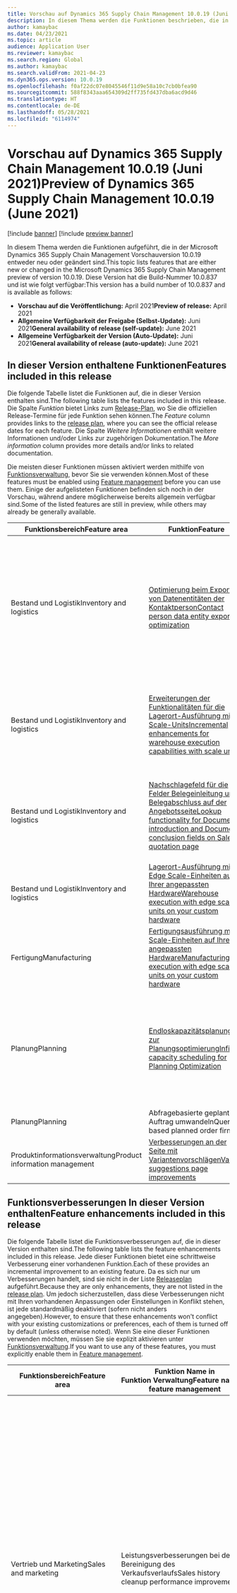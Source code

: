 ```yaml
---
title: Vorschau auf Dynamics 365 Supply Chain Management 10.0.19 (Juni 2021)
description: In diesem Thema werden die Funktionen beschrieben, die in Dynamics 365 Supply Chain Management 10.0.19 neu oder geändert wurden.
author: kamaybac
ms.date: 04/23/2021
ms.topic: article
audience: Application User
ms.reviewer: kamaybac
ms.search.region: Global
ms.author: kamaybac
ms.search.validFrom: 2021-04-23
ms.dyn365.ops.version: 10.0.19
ms.openlocfilehash: f0af22dc07e8045546f11d9e58a10c7cb0bfea90
ms.sourcegitcommit: 588f8343aaa654309d2ff735fd437dba6acd9d46
ms.translationtype: HT
ms.contentlocale: de-DE
ms.lasthandoff: 05/28/2021
ms.locfileid: "6114974"
---
```

# <a name="preview-of-dynamics-365-supply-chain-management-10019-june-2021"></a><span data-ttu-id="b85b6-103">Vorschau auf Dynamics 365 Supply Chain Management 10.0.19 (Juni 2021)</span><span class="sxs-lookup"><span data-stu-id="b85b6-103">Preview of Dynamics 365 Supply Chain Management 10.0.19 (June 2021)</span></span>

[!include [banner](../includes/banner.md)]
[!include [preview banner](../includes/preview-banner.md)]

<span data-ttu-id="b85b6-104">In diesem Thema werden die Funktionen aufgeführt, die in der Microsoft Dynamics 365 Supply Chain Management Vorschauversion 10.0.19 entweder neu oder geändert sind.</span><span class="sxs-lookup"><span data-stu-id="b85b6-104">This topic lists features that are either new or changed in the Microsoft Dynamics 365 Supply Chain Management preview of version 10.0.19.</span></span> <span data-ttu-id="b85b6-105">Diese Version hat die Build-Nummer 10.0.837 und ist wie folgt verfügbar:</span><span class="sxs-lookup"><span data-stu-id="b85b6-105">This version has a build number of 10.0.837 and is available as follows:</span></span>

- <span data-ttu-id="b85b6-106">**Vorschau auf die Veröffentlichung:** April 2021</span><span class="sxs-lookup"><span data-stu-id="b85b6-106">**Preview of release:** April 2021</span></span>
- <span data-ttu-id="b85b6-107">**Allgemeine Verfügbarkeit der Freigabe (Selbst-Update):** Juni 2021</span><span class="sxs-lookup"><span data-stu-id="b85b6-107">**General availability of release (self-update):** June 2021</span></span>
- <span data-ttu-id="b85b6-108">**Allgemeine Verfügbarkeit der Version (Auto-Update):** Juni 2021</span><span class="sxs-lookup"><span data-stu-id="b85b6-108">**General availability of release (auto-update):** June 2021</span></span>

## <a name="features-included-in-this-release"></a><span data-ttu-id="b85b6-109">In dieser Version enthaltene Funktionen</span><span class="sxs-lookup"><span data-stu-id="b85b6-109">Features included in this release</span></span>

<span data-ttu-id="b85b6-110">Die folgende Tabelle listet die Funktionen auf, die in dieser Version enthalten sind.</span><span class="sxs-lookup"><span data-stu-id="b85b6-110">The following table lists the features included in this release.</span></span> <span data-ttu-id="b85b6-111">Die Spalte *Funktion* bietet Links zum [Release-Plan](/dynamics365-release-plan/2021wave1/finance-operations/dynamics365-supply-chain-management/planned-features), wo Sie die offiziellen Release-Termine für jede Funktion sehen können.</span><span class="sxs-lookup"><span data-stu-id="b85b6-111">The *Feature* column provides links to the [release plan](/dynamics365-release-plan/2021wave1/finance-operations/dynamics365-supply-chain-management/planned-features), where you can see the official release dates for each feature.</span></span> <span data-ttu-id="b85b6-112">Die Spalte *Weitere Informationen* enthält weitere Informationen und/oder Links zur zugehörigen Dokumentation.</span><span class="sxs-lookup"><span data-stu-id="b85b6-112">The *More information* column provides more details and/or links to related documentation.</span></span>

<span data-ttu-id="b85b6-113">Die meisten dieser Funktionen müssen aktiviert werden mithilfe von [Funktionsverwaltung](../../fin-ops-core/fin-ops/get-started/feature-management/feature-management-overview.md), bevor Sie sie verwenden können.</span><span class="sxs-lookup"><span data-stu-id="b85b6-113">Most of these features must be enabled using [Feature management](../../fin-ops-core/fin-ops/get-started/feature-management/feature-management-overview.md) before you can use them.</span></span> <span data-ttu-id="b85b6-114">Einige der aufgelisteten Funktionen befinden sich noch in der Vorschau, während andere möglicherweise bereits allgemein verfügbar sind.</span><span class="sxs-lookup"><span data-stu-id="b85b6-114">Some of the listed features are still in preview, while others may already be generally available.</span></span>

| <span data-ttu-id="b85b6-115">Funktionsbereich</span><span class="sxs-lookup"><span data-stu-id="b85b6-115">Feature area</span></span> | <span data-ttu-id="b85b6-116">Funktion</span><span class="sxs-lookup"><span data-stu-id="b85b6-116">Feature</span></span> | <span data-ttu-id="b85b6-117">Weitere Informationen</span><span class="sxs-lookup"><span data-stu-id="b85b6-117">More information</span></span> |
|---|---|---|
| <span data-ttu-id="b85b6-118">Bestand und Logistik</span><span class="sxs-lookup"><span data-stu-id="b85b6-118">Inventory and logistics</span></span> | [<span data-ttu-id="b85b6-119">Optimierung beim Export von Datenentitäten der Kontaktperson</span><span class="sxs-lookup"><span data-stu-id="b85b6-119">Contact person data entity export optimization</span></span>](/dynamics365-release-plan/2021wave1/finance-operations/dynamics365-supply-chain-management/contact-person-data-entity-export-optimization)  | <span data-ttu-id="b85b6-120">Wenn diese Funktion aktiviert ist, werden zugehörige Aufträge (oder Positionen) nicht aufgrund von Änderungen an referenzierten Daten im nächsten inkrementellen Export berücksichtigt.</span><span class="sxs-lookup"><span data-stu-id="b85b6-120">When this feature is enabled, changes to referenced data will not cause related contacts to be included in the next incremental export.</span></span> <span data-ttu-id="b85b6-121">Wenn diese Funktion deaktiviert ist, werden zugehörige Aufträge (oder Positionen) nicht aufgrund von Änderungen an referenzierten Daten im nächsten inkrementellen Export berücksichtigt.</span><span class="sxs-lookup"><span data-stu-id="b85b6-121">When this feature is disabled, changes to referenced data will cause related contacts to be included in the next incremental export.</span></span> |
| <span data-ttu-id="b85b6-122">Bestand und Logistik</span><span class="sxs-lookup"><span data-stu-id="b85b6-122">Inventory and logistics</span></span> | [<span data-ttu-id="b85b6-123">Erweiterungen der Funktionalitäten für die Lagerort-Ausführung mit Scale-Units</span><span class="sxs-lookup"><span data-stu-id="b85b6-123">Incremental enhancements for warehouse execution capabilities with scale units</span></span>](/dynamics365-release-plan/2021wave1/finance-operations/dynamics365-supply-chain-management/incremental-enhancements-warehouse-execution-capabilities-scale-units) |[<span data-ttu-id="b85b6-124">Nachrichtenverarbeitungsmeldungen</span><span class="sxs-lookup"><span data-stu-id="b85b6-124">Message processor messages</span></span>](../cloud-edge/cloud-edge-message-processor-messages.md)<br><br>[<span data-ttu-id="b85b6-125">Lagerregulierung des Lagerorts</span><span class="sxs-lookup"><span data-stu-id="b85b6-125">Warehouse inventory adjustment</span></span>](../cloud-edge/cloud-edge-warehouse-inventory-adjustment.md)<br><br>[<span data-ttu-id="b85b6-126">Workloads in der Lagerortverwaltung für Cloud- und Edge-Skalierungseinheiten</span><span class="sxs-lookup"><span data-stu-id="b85b6-126">Warehouse management workloads for cloud and edge scale units</span></span>](../cloud-edge/cloud-edge-workload-warehousing.md) |
| <span data-ttu-id="b85b6-127">Bestand und Logistik</span><span class="sxs-lookup"><span data-stu-id="b85b6-127">Inventory and logistics</span></span> | [<span data-ttu-id="b85b6-128">Nachschlagefeld für die Felder Belegeinleitung und Belegabschluss auf der Angebotsseite</span><span class="sxs-lookup"><span data-stu-id="b85b6-128">Lookup functionality for Document introduction and Document conclusion fields on Sales quotation page</span></span>](/dynamics365-release-plan/2021wave1/finance-operations/dynamics365-supply-chain-management/lookup-functionality-document-introduction-document-conclusion-fields-sales-quotation-page) | <span data-ttu-id="b85b6-129">Diese Funktion fügt das Nachschlagefeld für die Felder **Belegeinleitung** und **Belegabschluss** auf der Seite **Verkaufsangebot** hinzu.</span><span class="sxs-lookup"><span data-stu-id="b85b6-129">This feature adds lookup functionality for the **Document introduction** and **Document conclusion** fields on the **Sales quotation** page.</span></span><br><br><span data-ttu-id="b85b6-130">Diese Funktion ist standardmäßig aktiviert.</span><span class="sxs-lookup"><span data-stu-id="b85b6-130">This feature is enabled by default.</span></span> |
| <span data-ttu-id="b85b6-131">Bestand und Logistik</span><span class="sxs-lookup"><span data-stu-id="b85b6-131">Inventory and logistics</span></span> | [<span data-ttu-id="b85b6-132">Lagerort-Ausführung mit Edge Scale-Einheiten auf Ihrer angepassten Hardware</span><span class="sxs-lookup"><span data-stu-id="b85b6-132">Warehouse execution with edge scale units on your custom hardware</span></span>](/dynamics365-release-plan/2021wave1/finance-operations/dynamics365-supply-chain-management/warehouse-execution-edge-scale-units-custom-hardware) | [<span data-ttu-id="b85b6-133">Skalierte Einheiten auf angepasster Hardware mit LBD bereitstellen</span><span class="sxs-lookup"><span data-stu-id="b85b6-133">Deploy edge scale units on custom hardware using LBD</span></span>](../cloud-edge/cloud-edge-edge-scale-units-lbd.md) |
| <span data-ttu-id="b85b6-134">Fertigung</span><span class="sxs-lookup"><span data-stu-id="b85b6-134">Manufacturing</span></span> | [<span data-ttu-id="b85b6-135">Fertigungsausführung mit Scale-Einheiten auf Ihrer angepassten Hardware</span><span class="sxs-lookup"><span data-stu-id="b85b6-135">Manufacturing execution with edge scale units on your custom hardware</span></span>](/dynamics365-release-plan/2021wave1/finance-operations/dynamics365-supply-chain-management/manufacturing-execution-edge-scale-units-custom-hardware) | [<span data-ttu-id="b85b6-136">Edge-Skalierungseinheiten mithilfe von LBD auf benutzerdefinierter Hardware bereitstellen</span><span class="sxs-lookup"><span data-stu-id="b85b6-136">Deploy edge scale units on custom hardware using LBD</span></span>](../cloud-edge/cloud-edge-edge-scale-units-lbd.md) |
| <span data-ttu-id="b85b6-137">Planung</span><span class="sxs-lookup"><span data-stu-id="b85b6-137">Planning</span></span> | [<span data-ttu-id="b85b6-138">Endloskapazitätsplanung zur Planungsoptimierung</span><span class="sxs-lookup"><span data-stu-id="b85b6-138">Infinite capacity scheduling for Planning Optimization</span></span>](/dynamics365-release-plan/2021wave1/finance-operations/dynamics365-supply-chain-management/schedule-infinite-capacity-support-planning-optimization) | <span data-ttu-id="b85b6-139">Diese Funktion ermöglicht die Kapazitätsplanung mit unendlicher Kapazität für die Planungsoptimierung.</span><span class="sxs-lookup"><span data-stu-id="b85b6-139">This feature enables capacity scheduling with infinite capacity for Planning Optimization.</span></span> <span data-ttu-id="b85b6-140">Ohne diese Funktion erhalten geplante Fertigungsaufträge ihre Vorlaufzeit aus der Vorlaufzeit des freigegebenen Produktbestands, unabhängig vom Zeitplan.</span><span class="sxs-lookup"><span data-stu-id="b85b6-140">Without this feature, planned production orders get their lead time from the released products inventory lead time, regardless of the scheduling time fence.</span></span> |
| <span data-ttu-id="b85b6-141">Planung</span><span class="sxs-lookup"><span data-stu-id="b85b6-141">Planning</span></span> | <span data-ttu-id="b85b6-142">Abfragebasierte geplanter Auftrag umwandeln</span><span class="sxs-lookup"><span data-stu-id="b85b6-142">Query-based planned order firming</span></span> | [<span data-ttu-id="b85b6-143">Fest geplante Aufträge</span><span class="sxs-lookup"><span data-stu-id="b85b6-143">Firm planned orders</span></span>](../master-planning/planning-optimization/planned-order-firming.md) |
| <span data-ttu-id="b85b6-144">Produktinformationsverwaltung</span><span class="sxs-lookup"><span data-stu-id="b85b6-144">Product information management</span></span> | [<span data-ttu-id="b85b6-145">Verbesserungen an der Seite mit Variantenvorschlägen</span><span class="sxs-lookup"><span data-stu-id="b85b6-145">Variant suggestions page improvements</span></span>](/dynamics365-release-plan/2021wave1/finance-operations/dynamics365-supply-chain-management/variant-suggestions-page-improvements) | [<span data-ttu-id="b85b6-146">Vordefinierte Produktvarianten erstellen</span><span class="sxs-lookup"><span data-stu-id="b85b6-146">Create predefined product variants</span></span>](../pim/tasks/create-predefined-product-variants.md) |

## <a name="feature-enhancements-included-in-this-release"></a><span data-ttu-id="b85b6-147">Funktionsverbesserungen In dieser Version enthalten</span><span class="sxs-lookup"><span data-stu-id="b85b6-147">Feature enhancements included in this release</span></span>

<span data-ttu-id="b85b6-148">Die folgende Tabelle listet die Funktionsverbesserungen auf, die in dieser Version enthalten sind.</span><span class="sxs-lookup"><span data-stu-id="b85b6-148">The following table lists the feature enhancements included in this release.</span></span> <span data-ttu-id="b85b6-149">Jede dieser Funktionen bietet eine schrittweise Verbesserung einer vorhandenen Funktion.</span><span class="sxs-lookup"><span data-stu-id="b85b6-149">Each of these provides an incremental improvement to an existing feature.</span></span> <span data-ttu-id="b85b6-150">Da es sich nur um Verbesserungen handelt, sind sie nicht in der Liste [Releaseplan](/dynamics365-release-plan/2021wave1/finance-operations/dynamics365-supply-chain-management/planned-features) aufgeführt.</span><span class="sxs-lookup"><span data-stu-id="b85b6-150">Because they are only enhancements, they are not listed in the [release plan](/dynamics365-release-plan/2021wave1/finance-operations/dynamics365-supply-chain-management/planned-features).</span></span> <span data-ttu-id="b85b6-151">Um jedoch sicherzustellen, dass diese Verbesserungen nicht mit Ihren vorhandenen Anpassungen oder Einstellungen in Konflikt stehen, ist jede standardmäßig deaktiviert (sofern nicht anders angegeben).</span><span class="sxs-lookup"><span data-stu-id="b85b6-151">However, to ensure that these enhancements won't conflict with your existing customizations or preferences, each of them is turned off by default (unless otherwise noted).</span></span> <span data-ttu-id="b85b6-152">Wenn Sie eine dieser Funktionen verwenden möchten, müssen Sie sie explizit aktivieren unter [Funktionsverwaltung](../../fin-ops-core/fin-ops/get-started/feature-management/feature-management-overview.md).</span><span class="sxs-lookup"><span data-stu-id="b85b6-152">If you want to use any of these features, you must explicitly enable them in [Feature management](../../fin-ops-core/fin-ops/get-started/feature-management/feature-management-overview.md).</span></span>

| <span data-ttu-id="b85b6-153">Funktionsbereich</span><span class="sxs-lookup"><span data-stu-id="b85b6-153">Feature area</span></span> | <span data-ttu-id="b85b6-154">Funktion&nbsp;Name&nbsp;in Funktion&nbsp;Verwaltung</span><span class="sxs-lookup"><span data-stu-id="b85b6-154">Feature&nbsp;name&nbsp;in feature&nbsp;management</span></span> | <span data-ttu-id="b85b6-155">Weitere Informationen</span><span class="sxs-lookup"><span data-stu-id="b85b6-155">More information</span></span> |
|---|---|---|
| <span data-ttu-id="b85b6-156">Vertrieb und Marketing</span><span class="sxs-lookup"><span data-stu-id="b85b6-156">Sales and marketing</span></span> | <span data-ttu-id="b85b6-157">Leistungsverbesserungen bei der Bereinigung des Verkaufsverlaufs</span><span class="sxs-lookup"><span data-stu-id="b85b6-157">Sales history cleanup performance improvements</span></span> | <span data-ttu-id="b85b6-158">Die Bereinigung des Verkaufsverlaufs kann lange dauern, wenn sie in Umgebungen mit einem hohen Volumen an Verkaufsaktualisierungen nur selten ausgeführt wird.</span><span class="sxs-lookup"><span data-stu-id="b85b6-158">Sales history cleanup can take a long time if run infrequently on environments with a high volume of sales updates.</span></span> <span data-ttu-id="b85b6-159">Um die Dauer zu verringern und die Zuverlässigkeit zu verbessern, teilt diese Funktion die Bereinigung in Stapel auf, die für eine begrenzte Dauer ausgeführt werden.</span><span class="sxs-lookup"><span data-stu-id="b85b6-159">To reduce duration and improve reliability, this feature splits clean-up into batches that run for a limited duration.</span></span> <span data-ttu-id="b85b6-160">Wenn möglich werden Datenbankfunktionen genutzt, um das Sperren zu minimieren und das Verbinden von Transaktionstabellen während der Bereinigung zu vermeiden.</span><span class="sxs-lookup"><span data-stu-id="b85b6-160">Where possible, database capabilities will be leveraged to minimize locking and avoid joining transactional tables during cleanup.</span></span> |
| <span data-ttu-id="b85b6-161">Vertrieb und Marketing</span><span class="sxs-lookup"><span data-stu-id="b85b6-161">Sales and marketing</span></span> | <span data-ttu-id="b85b6-162">Angefordertes Wareneingangsdatum mit bestätigtem Datum bei Intercompany-Aufträgen aktualisieren</span><span class="sxs-lookup"><span data-stu-id="b85b6-162">Update Requested receipt date with Confirmed date for intercompany orders</span></span> | <span data-ttu-id="b85b6-163">Mit dieser Funktion können Sie steuern, was mit den Feldwerten für Verkaufs- und Kaufdatum geschieht, wenn Sie die konzerninterne Direktlieferung verwenden.</span><span class="sxs-lookup"><span data-stu-id="b85b6-163">This feature lets you control what will happen to sales and purchase date field values when using intercompany direct delivery.</span></span> <span data-ttu-id="b85b6-164">Sie können wählen, ob das System die angeforderten Daten aktualisiert oder die Aktualisierung überspringt.</span><span class="sxs-lookup"><span data-stu-id="b85b6-164">You can choose whether the system will update requested dates or skip updating them.</span></span> <span data-ttu-id="b85b6-165">Wenn Sie die Aktualisierung überspringen, entsprechen die angeforderten Daten den Anforderungen des Kunden.</span><span class="sxs-lookup"><span data-stu-id="b85b6-165">If you skip the update, the requested dates will represent what the customer has requested.</span></span> <span data-ttu-id="b85b6-166">Wenn Sie die Aktualisierung aktivieren, stellen die angeforderten Daten (bei Verwendung der Lieferterminsteuerung) zunächst nur das dar, was der Kunde angefordert hat.</span><span class="sxs-lookup"><span data-stu-id="b85b6-166">If you enable updating, the requested dates (when using delivery date control) only initially represent what the customer requested.</span></span> <span data-ttu-id="b85b6-167">Kontrolle des Liefertermins, falls abweichend von *Keiner* wird außer Kraft setzen, was ursprünglich angefordert wurde.</span><span class="sxs-lookup"><span data-stu-id="b85b6-167">Delivery date control, when different from *None*, will overrule what has initially been requested.</span></span> <span data-ttu-id="b85b6-168">Sie können diese Option mit der neuen Option **Aktualisieren Sie das angeforderte Empfangsdatum mit dem bestätigten Datum** in den Einstellungen des konzerninternen Anbieters oder Kunden einstellen.</span><span class="sxs-lookup"><span data-stu-id="b85b6-168">You can set this option using the new **Update Requested receipt date with Confirmed date** setting on the intercompany vendor or customer settings.</span></span><br><br><span data-ttu-id="b85b6-169">Wenn die Funktion deaktiviert ist, überschreibt das System das angeforderte Empfangsdatum für ursprüngliche Kundenaufträge basierend auf der Regel zur Kontrolle des Lieferdatums. Das angeforderte Versanddatum bleibt jedoch unverändert.</span><span class="sxs-lookup"><span data-stu-id="b85b6-169">If the feature is disabled, the system will overwrite the requested receipt date on original sales orders based on the delivery date control rule, but the requested shipping date will remain as is.</span></span> |
| <span data-ttu-id="b85b6-170">Lagerortverwaltung</span><span class="sxs-lookup"><span data-stu-id="b85b6-170">Warehouse management</span></span> | <span data-ttu-id="b85b6-171">Mengen bei Freigabe an Lager auf nächste Verkaufseinheit abrunden</span><span class="sxs-lookup"><span data-stu-id="b85b6-171">Round quantities down to nearest sales unit on release to warehouse</span></span> | <span data-ttu-id="b85b6-172">Diese Funktion fügt eine Option hinzu, mit der die Bestellmengen bei der Freigabe an das Lager eingeschränkt werden können.</span><span class="sxs-lookup"><span data-stu-id="b85b6-172">This feature adds an option that can restrict order quantities on release to warehouse.</span></span> <span data-ttu-id="b85b6-173">Wenn diese Option aktiviert ist, werden Bestellmengen auf die nächste ganze Verkaufseinheit abgerundet, und Bestellungen, die Mengen für weniger als eine Verkaufseinheit enthalten, werden zur Freigabe abgelehnt.</span><span class="sxs-lookup"><span data-stu-id="b85b6-173">When enabled, order quantities will be rounded down to the nearest whole sales unit, and orders that include quantities for less than one sales unit will be rejected for release.</span></span> |
| <span data-ttu-id="b85b6-174">Lagerortverwaltung</span><span class="sxs-lookup"><span data-stu-id="b85b6-174">Warehouse management</span></span> | <span data-ttu-id="b85b6-175">Organisationsweite Zyklusmethode „Arbeitserstellung planen“</span><span class="sxs-lookup"><span data-stu-id="b85b6-175">Organization-wide "Schedule work creation" wave method</span></span> | <span data-ttu-id="b85b6-176">Bei Aktivierung dieser Funktion wird die Wellenmethode *Arbeitserstellung planen* so konfiguriert, dass sie für alle juristischen Personen parallel ausgeführt wird.</span><span class="sxs-lookup"><span data-stu-id="b85b6-176">On enabling this feature, the *Schedule work creation* wave method will be configured to run in parallel across all legal entities.</span></span> <span data-ttu-id="b85b6-177">Einige zusätzliche Einstellungen sind ebenfalls betroffen.</span><span class="sxs-lookup"><span data-stu-id="b85b6-177">Several additional settings will also be affected.</span></span> <span data-ttu-id="b85b6-178">Alle Details finden Sie unter [Planen der Arbeitserstellung während der Welle](../warehousing/configure-wave-schedule-work-creation.md).</span><span class="sxs-lookup"><span data-stu-id="b85b6-178">For complete details, see [Schedule work creation during wave](../warehousing/configure-wave-schedule-work-creation.md).</span></span> |

## <a name="new-and-updated-documentation-resources"></a><span data-ttu-id="b85b6-179">Neue und aktualisierte Dokumentationsressourcen</span><span class="sxs-lookup"><span data-stu-id="b85b6-179">New and updated documentation resources</span></span>

<span data-ttu-id="b85b6-180">Wir haben die folgenden Hilfethemen kürzlich hinzugefügt oder erheblich aktualisiert.</span><span class="sxs-lookup"><span data-stu-id="b85b6-180">We have recently added or significantly updated the following help topics.</span></span> <span data-ttu-id="b85b6-181">Sie beziehen sich nicht unbedingt auf die neuen Funktionen, die für diese Version hinzugefügt wurden, wie im vorherigen Abschnitt aufgeführt, aber sie können Ihnen helfen, mehr aus den vorhandenen Funktionen herauszuholen.</span><span class="sxs-lookup"><span data-stu-id="b85b6-181">They aren't necessarily related to the new features added for this release, as listed in the previous section, but they may help you to get more out of existing features.</span></span>

| <span data-ttu-id="b85b6-182">Funktionsbereich</span><span class="sxs-lookup"><span data-stu-id="b85b6-182">Feature area</span></span> | <span data-ttu-id="b85b6-183">Neue oder aktualisierte Themen</span><span class="sxs-lookup"><span data-stu-id="b85b6-183">New or updated topics</span></span> |
|---|---|
| <span data-ttu-id="b85b6-184">Verwaltung für technische Änderung</span><span class="sxs-lookup"><span data-stu-id="b85b6-184">Engineering change management</span></span> | [<span data-ttu-id="b85b6-185">Fragen zur Verwaltung für technische Änderungen</span><span class="sxs-lookup"><span data-stu-id="b85b6-185">Engineering change management FAQs</span></span>](../engineering-change-management/change-management-faq.md) |
| <span data-ttu-id="b85b6-186">Beschaffung</span><span class="sxs-lookup"><span data-stu-id="b85b6-186">Procurement and sourcing</span></span> | [<span data-ttu-id="b85b6-187">Kategorie-Anforderungen von Anbietern</span><span class="sxs-lookup"><span data-stu-id="b85b6-187">Category requests from vendors</span></span>](../procurement/category-requests-from-vendors.md) |
| <span data-ttu-id="b85b6-188">Produktinformationsverwaltung</span><span class="sxs-lookup"><span data-stu-id="b85b6-188">Product information management</span></span> | [<span data-ttu-id="b85b6-189">Maßeinheit verwalten</span><span class="sxs-lookup"><span data-stu-id="b85b6-189">Manage unit of measure</span></span>](../pim/tasks/manage-unit-measure.md)<br><br>[<span data-ttu-id="b85b6-190">Berechnungen für Produktkonfigurationsmodelle</span><span class="sxs-lookup"><span data-stu-id="b85b6-190">Product configuration model calculations</span></span>](../pim/config-model-calculations.md) |
| <span data-ttu-id="b85b6-191">Produktionssteuerung</span><span class="sxs-lookup"><span data-stu-id="b85b6-191">Production control</span></span> | [<span data-ttu-id="b85b6-192">Vereinheitlichte Nummernkreise für Einzelvorgangskennungen</span><span class="sxs-lookup"><span data-stu-id="b85b6-192">Unified number sequence for job IDs</span></span>](../production-control/unified-job-ids.md) |
| <span data-ttu-id="b85b6-193">Transportverwaltung</span><span class="sxs-lookup"><span data-stu-id="b85b6-193">Transportation management</span></span> | [<span data-ttu-id="b85b6-194">LTL-Klassen</span><span class="sxs-lookup"><span data-stu-id="b85b6-194">LTL classes</span></span>](../transportation/ltl-class.md)<br><br>[<span data-ttu-id="b85b6-195">NMFC-Codes</span><span class="sxs-lookup"><span data-stu-id="b85b6-195">NMFC codes</span></span>](../transportation/nmfc-codes.md) |
| <span data-ttu-id="b85b6-196">Lagerortverwaltung</span><span class="sxs-lookup"><span data-stu-id="b85b6-196">Warehouse management</span></span> | [<span data-ttu-id="b85b6-197">Fehlerbehebung bei Chargen- und Serienreservierungshierarchien für Lagerorte</span><span class="sxs-lookup"><span data-stu-id="b85b6-197">Troubleshoot warehouse batch and serial reservation hierarchies</span></span>](../warehousing/troubleshoot-warehouse-batch-and-serial-reservation-hierarchies.md) |
| <span data-ttu-id="b85b6-198">Lagerortverwaltung, Wellenerstellung und -verarbeitung</span><span class="sxs-lookup"><span data-stu-id="b85b6-198">Warehouse management, wave creation and processing</span></span> | [<span data-ttu-id="b85b6-199">Wellenerstellung und -verarbeitung</span><span class="sxs-lookup"><span data-stu-id="b85b6-199">Wave creation and processing</span></span>](../warehousing/wave-processing.md)<br><br>[<span data-ttu-id="b85b6-200">Lagerparameter für Wellenverarbeitung</span><span class="sxs-lookup"><span data-stu-id="b85b6-200">Warehouse parameters for wave processing</span></span>](../warehousing/wave-warehouse-parameters.md)<br><br>[<span data-ttu-id="b85b6-201">Wellenvorlagen</span><span class="sxs-lookup"><span data-stu-id="b85b6-201">Wave templates</span></span>](../warehousing/wave-templates.md)<br><br>[<span data-ttu-id="b85b6-202">Wellenzuteilung</span><span class="sxs-lookup"><span data-stu-id="b85b6-202">Wave allocation</span></span>](../warehousing/wave-allocation-method.md)<br><br>[<span data-ttu-id="b85b6-203">Arbeitserstellung während Welle planen</span><span class="sxs-lookup"><span data-stu-id="b85b6-203">Schedule work creation during wave</span></span>](../warehousing/configure-wave-schedule-work-creation.md)<br><br>[<span data-ttu-id="b85b6-204">Containerisierung</span><span class="sxs-lookup"><span data-stu-id="b85b6-204">Containerization</span></span>](../warehousing/wave-containerization.md)<br><br>[<span data-ttu-id="b85b6-205">Zyklusausführungsbenachrichtigungen</span><span class="sxs-lookup"><span data-stu-id="b85b6-205">Wave execution notifications</span></span>](../warehousing/wave-execution-notifications.md) |

## <a name="additional-resources"></a><span data-ttu-id="b85b6-206">Zusätzliche Ressourcen</span><span class="sxs-lookup"><span data-stu-id="b85b6-206">Additional resources</span></span>

### <a name="platform-updates-for-finance-and-operations-apps"></a><span data-ttu-id="b85b6-207">Plattformupdate für Finance and Operations Apps</span><span class="sxs-lookup"><span data-stu-id="b85b6-207">Platform updates for Finance and Operations apps</span></span>

<span data-ttu-id="b85b6-208">Microsoft Dynamics 365 Supply Chain Management 10.0.19 enthält das Plattform-Update.</span><span class="sxs-lookup"><span data-stu-id="b85b6-208">Microsoft Dynamics 365 Supply Chain Management 10.0.19 includes platform updates.</span></span> <span data-ttu-id="b85b6-209">Weitere Informationen finden Sie unter [Plattform-Updates für Version 10.0.19 von Finance and Operations Apps (Juni 2021)](../../fin-ops-core/dev-itpro/get-started/whats-new-platform-updates-10-0-19.md).</span><span class="sxs-lookup"><span data-stu-id="b85b6-209">To learn more, see [Platform updates for version 10.0.19 of Finance and Operations apps (June 2021)](../../fin-ops-core/dev-itpro/get-started/whats-new-platform-updates-10-0-19.md).</span></span>

### <a name="bug-fixes"></a><span data-ttu-id="b85b6-210">Fehlerkorrekturen</span><span class="sxs-lookup"><span data-stu-id="b85b6-210">Bug fixes</span></span>

<span data-ttu-id="b85b6-211">Melden Sie sich bei Lifecycle Services (LCS) an, um Informationen zu den Fehlerbehebungen zu erhalten, die in den einzelnen Updates von 10.0.19 enthalten sind und zeigen Sie die [KB Artikel](https://fix.lcs.dynamics.com/Issue/Details?bugId=575415) an.</span><span class="sxs-lookup"><span data-stu-id="b85b6-211">For information about the bug fixes included in each of the updates that are part of 10.0.19, sign in to Lifecycle Services (LCS) and view the [KB article](https://fix.lcs.dynamics.com/Issue/Details?bugId=575415).</span></span>

### <a name="dynamics-365-2021-release-wave-1-plan"></a><span data-ttu-id="b85b6-212">Dynamics 365: 2021 Veröffentlichungsplan Welle 1</span><span class="sxs-lookup"><span data-stu-id="b85b6-212">Dynamics 365: 2021 release wave 1 plan</span></span>

<span data-ttu-id="b85b6-213">Sie möchten Informationen über zukünftige und vor Kurzem veröffentlichte Funktionen unserer Unternehmens-Apps oder -Plattformen erhalten?</span><span class="sxs-lookup"><span data-stu-id="b85b6-213">Wondering about upcoming and recently released capabilities in any of our business apps or platform?</span></span>

<span data-ttu-id="b85b6-214">Testen Sie [Dynamics 365: 2021 Release Welle 1 Plan](/dynamics365-release-plan/2021wave1/).</span><span class="sxs-lookup"><span data-stu-id="b85b6-214">Check out the [Dynamics 365: 2021 release wave 1 plan](/dynamics365-release-plan/2021wave1/).</span></span> <span data-ttu-id="b85b6-215">Hier finden Sie zentral und übersichtlich in einem Dokument alle Informationen, die Sie für Ihre Planung benötigen.</span><span class="sxs-lookup"><span data-stu-id="b85b6-215">We've captured all the details, end to end, top to bottom, in a single document that you can use for planning.</span></span>

### <a name="removed-and-deprecated-supply-chain-management-features"></a><span data-ttu-id="b85b6-216">Entfernte und veraltete Supply Chain Management-Funktionen</span><span class="sxs-lookup"><span data-stu-id="b85b6-216">Removed and deprecated Supply Chain Management features</span></span>

<span data-ttu-id="b85b6-217">Das Thema [Entfernte oder veraltete Funktionen in Dynamics 365 Supply Chain Management](removed-deprecated-features-scm-updates.md) beschreibt Funktionen, die für das Supply Chain Management entfernt oder veraltet waren oder werden sollen.</span><span class="sxs-lookup"><span data-stu-id="b85b6-217">The [Removed or deprecated features in Dynamics 365 Supply Chain Management](removed-deprecated-features-scm-updates.md) topic describes features that have been or are scheduled to be removed or deprecated for Supply Chain Management.</span></span>

- <span data-ttu-id="b85b6-218">Eine Funktion *entfernt* ist nicht mehr im Produkt verfügbar.</span><span class="sxs-lookup"><span data-stu-id="b85b6-218">A *removed* feature is no longer available in the product.</span></span>
- <span data-ttu-id="b85b6-219">Eine Funktion *veraltet* wird nicht aktiv entwickelt und könnte bei einem zukünftigen Update entfernt werden.</span><span class="sxs-lookup"><span data-stu-id="b85b6-219">A *deprecated* feature is not in active development and may be removed in a future update.</span></span>

<span data-ttu-id="b85b6-220">Bevor eine Funktion aus dem Produkt entfernt wird, wird der Verfallshinweis im Thema [Entfernte oder veraltete Funktionen in Dynamics 365 Supply Chain Management](removed-deprecated-features-scm-updates.md) 12 Monate vor dem Entfernen angezeigt.</span><span class="sxs-lookup"><span data-stu-id="b85b6-220">Before any feature is removed from the product, the deprecation notice will be announced in the [Removed or deprecated features in Dynamics 365 Supply Chain Management](removed-deprecated-features-scm-updates.md) topic 12 months prior to the removal.</span></span>

<span data-ttu-id="b85b6-221">Bei Änderungen, die sich nur auf die Kompilierungszeit auswirken, aber binär mit Sandbox- und Produktionsumgebungen kompatibel sind, beträgt die Entfernungszeit weniger als 12 Monate.</span><span class="sxs-lookup"><span data-stu-id="b85b6-221">For breaking changes that only affect compilation time, but are binary compatible with sandbox and production environments, the deprecation time will be less than 12 months.</span></span> <span data-ttu-id="b85b6-222">In der Regel handelt es sich hierbei um Funktionsaktualisierungen, die am Compiler vorgenommen werden müssen.</span><span class="sxs-lookup"><span data-stu-id="b85b6-222">Typically, these are functional updates that need to be made to the compiler.</span></span>


[!INCLUDE[footer-include](../../includes/footer-banner.md)]
